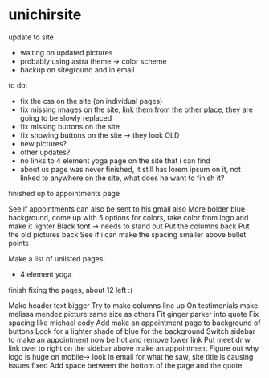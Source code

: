 # unichirsite
update to site



- waiting on updated pictures
- probably using astra theme -> color scheme
- backup on siteground and in email


to do:
- fix the css on the site (on individual pages)
- fix missing images on the site, link them from the other place, they are going to be slowly replaced
- fix missing buttons on the site
- fix showing buttons on the site -> they look OLD
- new pictures?
- other updates?
- no links to 4 element yoga page on the site that i can find
- about us page was never finished, it still has lorem ipsum on it, not linked to anywhere on the site, what does he want to finish it?


finished up to appointments page


See if appointments can also be sent to his gmail also
More bolder blue background, come up with 5 options for colors, take color from logo and make it lighter
Black font -> needs to stand out
Put the columns back
Put the old pictures back
See if i can make the spacing smaller above bullet points

Make a list of unlisted pages:
- 4 element yoga

finish fixing the pages, about 12 left :(



Make header text bigger
Try to make columns line up
On testimonials make melissa mendez picture same size as others
Fit ginger parker into quote
Fix spacing like michael cody
Add make an appointment page to background of buttons
Look for a lighter shade of blue for the background
Switch sidebar to make an appointment now be hot and remove lower link
Put meet dr w link over to right on the sidebar above make an appointment
Figure out why logo is huge on mobile-> look in email for what he saw, site title is causing issues fixed
Add space between the bottom of the page and the quote
